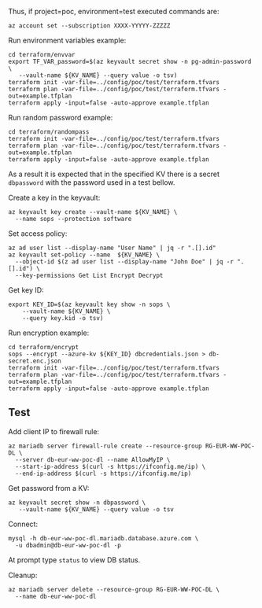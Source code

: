 Thus, if project=poc, environment=test executed commands are:
```
az account set --subscription XXXX-YYYYY-ZZZZZ
```
Run environment variables example:
```
cd terraform/envvar
export TF_VAR_password=$(az keyvault secret show -n pg-admin-password \
   --vault-name ${KV_NAME} --query value -o tsv)
terraform init -var-file=../config/poc/test/terraform.tfvars
terraform plan -var-file=../config/poc/test/terraform.tfvars -out=example.tfplan
terraform apply -input=false -auto-approve example.tfplan
```

Run random password example:
```
cd terraform/randompass
terraform init -var-file=../config/poc/test/terraform.tfvars
terraform plan -var-file=../config/poc/test/terraform.tfvars -out=example.tfplan
terraform apply -input=false -auto-approve example.tfplan
```
As a result it is expected that in the specified KV there is a secret `dbpassword` with the password used in a test bellow.


Create a key in the keyvault:
```
az keyvault key create --vault-name ${KV_NAME} \
  --name sops --protection software
```

Set access policy:
```
az ad user list --display-name "User Name" | jq -r ".[].id"
az keyvault set-policy --name  ${KV_NAME} \
  --object-id $(z ad user list --display-name "John Doe" | jq -r ".[].id") \
  --key-permissions Get List Encrypt Decrypt
```
Get key ID:
```
export KEY_ID=$(az keyvault key show -n sops \
    --vault-name ${KV_NAME} \
    --query key.kid -o tsv)
```

Run encryption example:
```
cd terraform/encrypt
sops --encrypt --azure-kv ${KEY_ID} dbcredentials.json > db-secret.enc.json
terraform init -var-file=../config/poc/test/terraform.tfvars
terraform plan -var-file=../config/poc/test/terraform.tfvars -out=example.tfplan
terraform apply -input=false -auto-approve example.tfplan
```

## Test

Add client IP to firewall rule:
```
az mariadb server firewall-rule create --resource-group RG-EUR-WW-POC-DL \
  --server db-eur-ww-poc-dl --name AllowMyIP \
  --start-ip-address $(curl -s https://ifconfig.me/ip) \
  --end-ip-address $(curl -s https://ifconfig.me/ip)
```
Get password from a KV:
```
az keyvault secret show -n dbpassword \
   --vault-name ${KV_NAME} --query value -o tsv
```
Connect:
```
mysql -h db-eur-ww-poc-dl.mariadb.database.azure.com \
  -u dbadmin@db-eur-ww-poc-dl -p
```
At prompt type `status` to view DB status.

Cleanup:
```
az mariadb server delete --resource-group RG-EUR-WW-POC-DL \
  --name db-eur-ww-poc-dl
```
